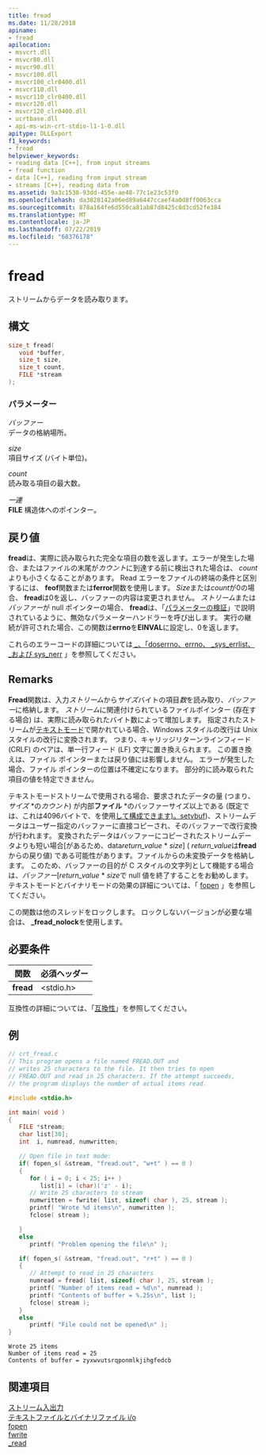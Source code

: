 ```yaml
---
title: fread
ms.date: 11/28/2018
apiname:
- fread
apilocation:
- msvcrt.dll
- msvcr80.dll
- msvcr90.dll
- msvcr100.dll
- msvcr100_clr0400.dll
- msvcr110.dll
- msvcr110_clr0400.dll
- msvcr120.dll
- msvcr120_clr0400.dll
- ucrtbase.dll
- api-ms-win-crt-stdio-l1-1-0.dll
apitype: DLLExport
f1_keywords:
- fread
helpviewer_keywords:
- reading data [C++], from input streams
- fread function
- data [C++], reading from input stream
- streams [C++], reading data from
ms.assetid: 9a3c1538-93dd-455e-ae48-77c1e23c53f0
ms.openlocfilehash: da3828142a06ed89a6447ccaef4a0d8ff0063cca
ms.sourcegitcommit: 878a164fe6d550ca81ab87d8425c8d3cd52fe384
ms.translationtype: MT
ms.contentlocale: ja-JP
ms.lasthandoff: 07/22/2019
ms.locfileid: "68376178"
---
```

# <a name="fread"></a>fread

ストリームからデータを読み取ります。

## <a name="syntax"></a>構文

```C
size_t fread(
   void *buffer,
   size_t size,
   size_t count,
   FILE *stream
);
```

### <a name="parameters"></a>パラメーター

*バッファー*<br/>
データの格納場所。

*size*<br/>
項目サイズ (バイト単位)。

*count*<br/>
読み取る項目の最大数。

*一連*<br/>
**FILE** 構造体へのポインター。

## <a name="return-value"></a>戻り値

**fread**は、実際に読み取られた完全な項目の数を返します。エラーが発生した場合、またはファイルの末尾が*カウント*に到達する前に検出された場合は、 *count*よりも小さくなることがあります。 Read エラーをファイルの終端の条件と区別するには、 **feof**関数または**ferror**関数を使用します。 *Size*または*count*が0の場合、 **fread**は0を返し、バッファーの内容は変更されません。 *ストリーム*または*バッファー*が null ポインターの場合、 **fread**は、「[パラメーターの検証](../../c-runtime-library/parameter-validation.md)」で説明されているように、無効なパラメーターハンドラーを呼び出します。 実行の継続が許可された場合、この関数は**errno**を**EINVAL**に設定し、0を返します。

これらのエラーコードの詳細については[ \_、「doserrno、errno、 \_sys\_errlist、 \_および sys\_nerr](../../c-runtime-library/errno-doserrno-sys-errlist-and-sys-nerr.md) 」を参照してください。

## <a name="remarks"></a>Remarks

**Fread**関数は、入力*ストリーム*から*サイズ*バイトの項目*数*を読み取り、*バッファー*に格納します。 *ストリーム*に関連付けられているファイルポインター (存在する場合) は、実際に読み取られたバイト数によって増加します。 指定されたストリームが[テキストモード](../../c-runtime-library/text-and-binary-mode-file-i-o.md)で開かれている場合、Windows スタイルの改行は Unix スタイルの改行に変換されます。 つまり、キャリッジリターンラインフィード (CRLF) のペアは、単一行フィード (LF) 文字に置き換えられます。 この置き換えは、ファイル ポインターまたは戻り値には影響しません。 エラーが発生した場合、ファイル ポインターの位置は不確定になります。 部分的に読み取られた項目の値を特定できません。

テキストモードストリームで使用される場合、要求されたデータの量 (つまり、*サイズ* \*の*カウント*) が内部**ファイル** \*のバッファーサイズ以上である (既定では、これは4096バイトで、を使用[して構成できます)。setvbuf](../../c-runtime-library/reference/setvbuf.md))、ストリームデータはユーザー指定のバッファーに直接コピーされ、そのバッファーで改行変換が行われます。 変換されたデータはバッファーにコピーされたストリームデータよりも短い場合\[があるため、data*return_value* \* *size*] ( *return_value*は**fread**からの戻り値) である可能性があります。ファイルからの未変換データを格納します。 このため、バッファーの目的が C スタイルの文字列として機能する場合は、*バッファー*\[*return_value* \* *size*で null 値を終了することをお勧めします。 テキストモードとバイナリモードの効果の詳細については、「 [fopen](fopen-wfopen.md) 」を参照してください。

この関数は他のスレッドをロックします。 ロックしないバージョンが必要な場合は、 **_fread_nolock**を使用します。

## <a name="requirements"></a>必要条件

|関数|必須ヘッダー|
|--------------|---------------------|
|**fread**|\<stdio.h>|

互換性の詳細については、「[互換性](../../c-runtime-library/compatibility.md)」を参照してください。

## <a name="example"></a>例

```C
// crt_fread.c
// This program opens a file named FREAD.OUT and
// writes 25 characters to the file. It then tries to open
// FREAD.OUT and read in 25 characters. If the attempt succeeds,
// the program displays the number of actual items read.

#include <stdio.h>

int main( void )
{
   FILE *stream;
   char list[30];
   int  i, numread, numwritten;

   // Open file in text mode:
   if( fopen_s( &stream, "fread.out", "w+t" ) == 0 )
   {
      for ( i = 0; i < 25; i++ )
         list[i] = (char)('z' - i);
      // Write 25 characters to stream
      numwritten = fwrite( list, sizeof( char ), 25, stream );
      printf( "Wrote %d items\n", numwritten );
      fclose( stream );

   }
   else
      printf( "Problem opening the file\n" );

   if( fopen_s( &stream, "fread.out", "r+t" ) == 0 )
   {
      // Attempt to read in 25 characters
      numread = fread( list, sizeof( char ), 25, stream );
      printf( "Number of items read = %d\n", numread );
      printf( "Contents of buffer = %.25s\n", list );
      fclose( stream );
   }
   else
      printf( "File could not be opened\n" );
}
```

```Output
Wrote 25 items
Number of items read = 25
Contents of buffer = zyxwvutsrqponmlkjihgfedcb
```

## <a name="see-also"></a>関連項目

[ストリーム入出力](../../c-runtime-library/stream-i-o.md)<br/>
[テキストファイルとバイナリファイル i/o](../../c-runtime-library/text-and-binary-mode-file-i-o.md)<br/>
[fopen](fopen-wfopen.md)<br/>
[fwrite](fwrite.md)<br/>
[_read](read.md)<br/>
